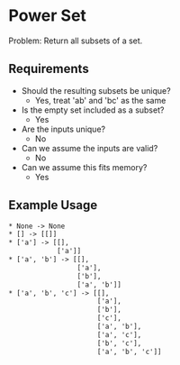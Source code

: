 # Power Set

Problem: Return all subsets of a set.

## Requirements

- Should the resulting subsets be unique?
  - Yes, treat 'ab' and 'bc' as the same
- Is the empty set included as a subset?
  - Yes
- Are the inputs unique?
  - No
- Can we assume the inputs are valid?
  - No
- Can we assume this fits memory?
  - Yes

## Example Usage

```txt
* None -> None
* [] -> [[]]
* ['a'] -> [[], 
            ['a']]
* ['a', 'b'] -> [[], 
                 ['a'], 
                 ['b'], 
                 ['a', 'b']]
* ['a', 'b', 'c'] -> [[], 
                      ['a'], 
                      ['b'], 
                      ['c'],
                      ['a', 'b'], 
                      ['a', 'c'], 
                      ['b', 'c'],
                      ['a', 'b', 'c']]
```

